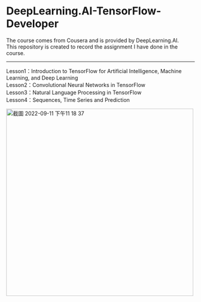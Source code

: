 # DeepLearning.AI-TensorFlow-Developer

The course comes from Cousera and is provided by DeepLearning.AI.  
This repository is created to record the assignment I have done in the course. 

---

Lesson1：Introduction to TensorFlow for Artificial Intelligence, Machine Learning, and Deep Learning  
Lesson2：Convolutional Neural Networks in TensorFlow  
Lesson3：Natural Language Processing in TensorFlow  
Lesson4：Sequences, Time Series and Prediction

<img width="500" alt="截圖 2022-09-11 下午11 18 37" src="https://user-images.githubusercontent.com/103521272/189535342-d34d8bff-6731-47f0-98b3-2b21495f1d58.png">
